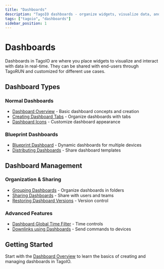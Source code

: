 ```yaml
---
title: "Dashboards"
description: "TagoIO dashboards - organize widgets, visualize data, and create user interfaces for your IoT applications"
tags: ["tagoio", "dashboards"]
sidebar_position: 1
---
```


# Dashboards

Dashboards in TagoIO are where you place widgets to visualize and interact with data in real-time. They can be shared with end-users through TagoRUN and customized for different use cases.

## Dashboard Types

### Normal Dashboards
- [Dashboard Overview](./dashboard-overview.md) - Basic dashboard concepts and creation
- [Creating Dashboard Tabs](./creating-dashboard-tabs.md) - Organize dashboards with tabs
- [Dashboard Icons](./dashboard-icons.md) - Customize dashboard appearance

### Blueprint Dashboards
- [Blueprint Dashboard](./blueprint-dashboard.md) - Dynamic dashboards for multiple devices
- [Distributing Dashboards](./distributing-dashboards.md) - Share dashboard templates

## Dashboard Management

### Organization & Sharing
- [Grouping Dashboards](./grouping-dashboards.md) - Organize dashboards in folders
- [Sharing Dashboards](./sharing-dashboards.md) - Share with users and teams
- [Restoring Dashboard Versions](./restoring-your-dashboard-to-a-previous-version.md) - Version control

### Advanced Features
- [Dashboard Global Time Filter](./dashboard-global-time-filter-and-period-presets.md) - Time controls
- [Downlinks using Dashboards](./downlinks-using-dashboards.md) - Send commands to devices

## Getting Started

Start with the [Dashboard Overview](./dashboard-overview.md) to learn the basics of creating and managing dashboards in TagoIO.